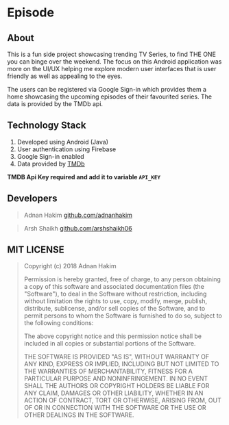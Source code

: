 # Episode

## About

This is a fun side project showcasing trending TV Series, to find THE ONE you can binge over the weekend. The focus on this Android application was more on the UI/UX helping me explore modern user interfaces that is user friendly as well as appealing to the eyes.

The users can be registered via Google Sign-in which provides them a home showcasing the upcoming episodes of their favourited series. The data is provided by the TMDb api.

## Technology Stack

1. Developed using Android (Java)
1. User authentication using Firebase
1. Google Sign-in enabled
1. Data provided by [TMDb](https://www.themoviedb.org)

**TMDB Api Key required and add it to variable `API_KEY`**

## Developers

> Adnan Hakim
> [github.com/adnanhakim](https://github.com/adnanhakim)

> Arsh Shaikh
> [github.com/arshshaikh06](https://github.com/arshshaikh06)

## MIT LICENSE

> Copyright (c) 2018 Adnan Hakim
>
> Permission is hereby granted, free of charge, to any person obtaining a copy
> of this software and associated documentation files (the "Software"), to deal
> in the Software without restriction, including without limitation the rights
> to use, copy, modify, merge, publish, distribute, sublicense, and/or sell
> copies of the Software, and to permit persons to whom the Software is
> furnished to do so, subject to the following conditions:
>
> The above copyright notice and this permission notice shall be included in all
> copies or substantial portions of the Software.
>
> THE SOFTWARE IS PROVIDED "AS IS", WITHOUT WARRANTY OF ANY KIND, EXPRESS OR
> IMPLIED, INCLUDING BUT NOT LIMITED TO THE WARRANTIES OF MERCHANTABILITY,
> FITNESS FOR A PARTICULAR PURPOSE AND NONINFRINGEMENT. IN NO EVENT SHALL THE
> AUTHORS OR COPYRIGHT HOLDERS BE LIABLE FOR ANY CLAIM, DAMAGES OR OTHER
> LIABILITY, WHETHER IN AN ACTION OF CONTRACT, TORT OR OTHERWISE, ARISING FROM,
> OUT OF OR IN CONNECTION WITH THE SOFTWARE OR THE USE OR OTHER DEALINGS IN THE
> SOFTWARE.
